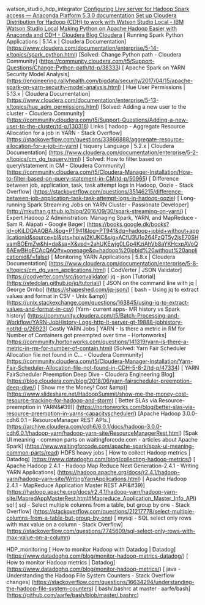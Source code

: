 watson_studio_hdp_integrator
[  Configuring Livy server for Hadoop Spark access — Anaconda Platform 5.3.0 documentation](https://enterprise-docs.anaconda.com/en/latest/admin/advanced/config-livy-server.html#kerberos-auth)
[  Set up Cloudera Distribution for Hadoop (CDH) to work with Watson Studio Local - IBM Watson Studio Local](https://content-dsxlocal.mybluemix.net/docs/content/SSAS34_current/local/cdh.html)
[  Making Python on Apache Hadoop Easier with Anaconda and CDH - Cloudera Blog Cloudera](https://blog.cloudera.com/making-python-on-apache-hadoop-easier-with-anaconda-and-cdh/)
[  Running Spark Python Applications | 5.14.x | Cloudera Documentation]            (https://www.cloudera.com/documentation/enterprise/5-14-x/topics/spark_python.html)
[Solved: Change Python path - Cloudera Community]            (https://community.cloudera.com/t5/Support-Questions/Change-Python-path/td-p/38333)
[  Apache Spark on YARN Security Model Analysis]            (https://engineering.rallyhealth.com/bigdata/security/2017/04/15/apache-spark-on-yarn-security-model-analysis.html)
[  Hue User Permissions | 5.13.x | Cloudera Documentation]            (https://www.cloudera.com/documentation/enterprise/5-13-x/topics/hue_adm_permissions.html)
[Solved: Adding a new user to the cluster - Cloudera Community]            (https://community.cloudera.com/t5/Support-Questions/Adding-a-new-user-to-the-cluster/td-p/130318)
 Links
[  hadoop - Aggregate Resource Allocation for a job in YARN - Stack Overflow]            (https://stackoverflow.com/questions/33866888/aggregate-resource-allocation-for-a-job-in-yarn)
[  tsquery Language | 5.2.x | Cloudera Documentation]            (https://www.cloudera.com/documentation/enterprise/5-2-x/topics/cm_dg_tsquery.html)
[  Solved: How to filter based on query/statement in CM - Cloudera Community]            (https://community.cloudera.com/t5/Cloudera-Manager-Installation/How-to-filter-based-on-query-statement-in-CM/td-p/50965)
[  Difference between job, application, task, task attempt logs in Hadoop, Oozie - Stack Overflow]            (https://stackoverflow.com/questions/35146215/difference-between-job-application-task-task-attempt-logs-in-hadoop-oozie)
[  Long-running Spark Streaming Jobs on YARN Cluster - Passionate Developer]            (http://mkuthan.github.io/blog/2016/09/30/spark-streaming-on-yarn/)
[  Expert Hadoop 2 Administration: Managing Spark, YARN, and MapReduce - Sam R. Alapati - Google Bøger]            (https://books.google.dk/books?id=oKiLDQAAQBAJ&pg=PT941&lpg=PT941&dq=hadoop+jobid+without+applicationid&source=bl&ots=hpiwi2KUKC&sig=ACfU3U1o264FzQT5y2jsE70SHvamBOEmZw&hl=da&sa=X&ved=2ahUKEwjg0LGp4KziAhVb8aYKHcxpAVoQ6AEwBHoECAcQAQ#v=onepage&q=hadoop%20jobid%20without%20applicationid&f=false)
[  Monitoring YARN Applications | 5.8.x | Cloudera Documentation]            (https://www.cloudera.com/documentation/enterprise/5-8-x/topics/cm_dg_yarn_applications.html)
[  CodVerter | JSON Validator]            (https://codverter.com/src/jsonvalidator)
 jq - json
[Tutorial]            (https://stedolan.github.io/jq/tutorial/)
[  JSON on the command line with jq | George Ornbo]            (https://shapeshed.com/jq-json/)
[  bash - Using jq to extract values and format in CSV - Unix &amp)]            (https://unix.stackexchange.com/questions/163845/using-jq-to-extract-values-and-format-in-csv)
[Yarn- current apps- MR history vs Spark history]            (https://community.cloudera.com/t5/Batch-Processing-and-Workflow/YARN-JobHistory-Logs-http-lt-server-gt-19888-jobhistory-not/td-p/26923)
Costly YARN Jobs
[  YARN - Is there a metric in RM for Number of Containers got preempted over time - Hortonworks]            (https://community.hortonworks.com/questions/141319/yarn-is-there-a-metric-in-rm-for-number-of-contain.html)
[Solved: Yarn Fair Scheduler Allocation file not found in C... - Cloudera Community]            (https://community.cloudera.com/t5/Cloudera-Manager-Installation/Yarn-Fair-Scheduler-Allocation-file-not-found-in-CDH-5-8-2/td-p/47334)
[  YARN FairScheduler Preemption Deep Dive - Cloudera Engineering Blog]            (https://blog.cloudera.com/blog/2018/06/yarn-fairscheduler-preemption-deep-dive/)
[  Show me the Money! Cost &amp)]            (https://www.slideshare.net/HadoopSummit/show-me-the-money-cost-resource-tracking-for-hadoop-and-storm)
[  Better SLAs via Resource-preemption in YARN&#39)]            (https://hortonworks.com/blog/better-slas-via-resource-preemption-in-yarns-capacityscheduler/)
[Apache Hadoop 3.0.0-cdh6.0.1 – ResourceManager REST APIs.]            (https://archive.cloudera.com/cdh6/6.0.1/docs/hadoop-3.0.0-cdh6.0.1/hadoop-yarn/hadoop-yarn-site/ResourceManagerRest.html)
[Spak UI meaning - common parts on waitingforcode.com - articles about Apache Spark]            (https://www.waitingforcode.com/apache-spark/spak-ui-meaning-common-parts/read)
HDFS heavy jobs
[  How to collect Hadoop metrics | Datadog]                (https://www.datadoghq.com/blog/collecting-hadoop-metrics/)
[  Apache Hadoop 2.4.1 - Hadoop Map Reduce Next Generation-2.4.1 - Writing YARN Applications]                (https://hadoop.apache.org/docs/r2.4.1/hadoop-yarn/hadoop-yarn-site/WritingYarnApplications.html)
[  Apache Hadoop 2.4.1 - MapReduce Application Master REST API&#39)]                (https://hadoop.apache.org/docs/r2.4.1/hadoop-yarn/hadoop-yarn-site/MapredAppMasterRest.html#Mapreduce_Application_Master_Info_API)
sql
[  sql - Select multiple columns from a table, but group by one - Stack Overflow]            (https://stackoverflow.com/questions/21217778/select-multiple-columns-from-a-table-but-group-by-one)
[  mysql - SQL select only rows with max value on a column - Stack Overflow]            (https://stackoverflow.com/questions/7745609/sql-select-only-rows-with-max-value-on-a-column)

HDP_monitoring
[  How to monitor Hadoop with Datadog | Datadog]            (https://www.datadoghq.com/blog/monitor-hadoop-metrics-datadog/)
[  How to monitor Hadoop metrics | Datadog]            (https://www.datadoghq.com/blog/monitor-hadoop-metrics/)
[  java - Understanding the Hadoop File System Counters - Stack Overflow changes]            (https://stackoverflow.com/questions/16634294/understanding-the-hadoop-file-system-counters)
[  bash/.bashrc at master · aarfe/bash]        (https://github.com/aarfe/bash/blob/master/.bashrc)
